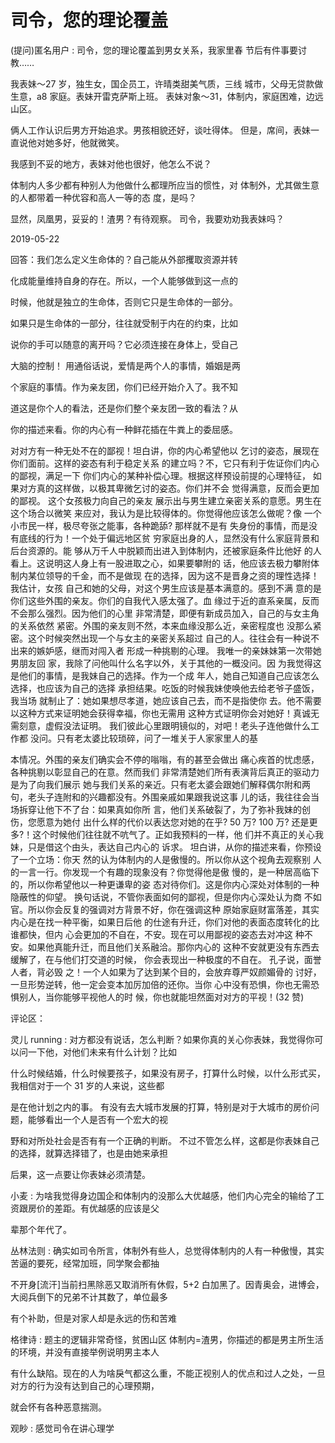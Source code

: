 # 司令，您的理论覆盖

(提问)匿名用户 : 司令，您的理论覆盖到男女关系，我家里春 节后有件事要讨教……

我表妹～27 岁，独生女，国企员工，许晴类甜美气质，三线 城市，父母无贷款做生意，a8 家庭。表妹开雷克萨斯上班。 表妹对象～31，体制内，家庭困难，边远山区。

俩人工作认识后男方开始追求。男孩相貌还好，谈吐得体。 但是，席间，表妹一直说他对她多好，他就微笑。

我感到不妥的地方，表妹对他也很好，他怎么不说？

体制内人多少都有种别人为他做什么都理所应当的惯性，对 体制外，尤其做生意的人都带着一种优容和高人一等的态 度，是吗？

显然，凤凰男，妥妥的！渣男？有待观察。 司令，我要劝劝我表妹吗？

2019-05-22

回答：我们怎么定义生命体的？自己能从外部攫取资源并转

化成能量维持自身的存在。所以，一个人能够做到这一点的

时候，他就是独立的生命体，否则它只是生命体的一部分。

如果只是生命体的一部分，往往就受制于内在的约束，比如

说你的手可以随意的离开吗？它必须连接在身体上，受自己

大脑的控制！ 用通俗话说，爱情是两个人的事情，婚姻是两

个家庭的事情。作为亲友团，你们已经开始介入了。我不知

道这是你个人的看法，还是你们整个亲友团一致的看法？从

你的描述来看。你的内心有一种鲜花插在牛粪上的委屈感。

对对方有一种无处不在的鄙视！坦白讲，你的内心希望他以 乞讨的姿态，展现在你们面前。这样的姿态有利于稳定关系 的建立吗？不，它只有利于佐证你们内心的鄙视，满足一下 你们内心的某种补偿心理。根据这样预设前提的心理特征， 如果对方真的这样做，以极其卑微乞讨的姿态。你们并不会 觉得满意，反而会更加的鄙视。 这个女孩极力向自己的亲友 展示出与男生建立亲密关系的意愿。男生在这个场合以微笑 来应对，我认为是比较得体的。你觉得他应该怎么做呢？像 一个小市民一样，极尽夸张之能事，各种跪舔? 那样就不是有 失身份的事情，而是没有底线的行为！一个处于偏远地区贫 穷家庭出身的人，显然没有什么家庭背景和后台资源的。能 够从万千人中脱颖而出进入到体制内，还被家庭条件比他好 的人看上。这说明这人身上有一股进取之心，如果要攀附的 话，他应该去极力攀附体制内某位领导的千金，而不是做现 在的选择，因为这不是晋身之资的理性选择！ 我估计，女孩 自己和她的父母，对这个男生应该是基本满意的。感到不满 意的是你们这些外围的亲友。你们的自我代入感太强了。血 缘过于近的直系亲属，反而不会那么强烈。因为他们的心里 非常清楚，即便有新成员加入，自己的与女主角的关系依然 紧密。外围的亲友则不然，本来血缘没那么近，亲密程度也 没那么紧密。这个时候突然出现一个与女主的亲密关系超过 自己的人。往往会有一种说不出来的嫉妒感，继而对闯入者 形成一种挑剔的心理。 我唯一的亲妹妹第一次带她男朋友回 家，我除了问他叫什么名字以外，关于其他的一概没问。因 为我觉得这是他们的事情，是我妹自己的选择。作为一个成 年人，她自己知道自己应该怎么选择，也应该为自己的选择 承担结果。吃饭的时候我妹使唤他去给老爷子盛饭，我当场 就制止了：她如果想尽孝道，她应该自己去，而不是指使你 去。他不需要以这种方式来证明她会获得幸福，你也无需用 这种方式证明你会对她好！真诚无需刻意，虚假没法证明。 我们彼此心里跟明镜似的，对吧！老头子连他做什么工作都 没问。只有老太婆比较琐碎，问了一堆关于人家家里人的基

本情况。外围的亲友们确实会不停的嗡嗡，有的甚至会做出 痛心疾首的忧虑感，各种挑剔以彰显自己的在意。然而我们 非常清楚她们所有表演背后真正的驱动力是为了向我们展示 她与我们关系的亲近。只有老太婆会跟她们解释偶尔附和两 句，老头子连附和的兴趣都没有。外围亲戚如果跟我说这事 儿的话，我往往会当场拆穿让他下不了台：如果真如你所 言，他们关系破裂了，为了弥补我妹的创伤，您愿意为她付 出什么样的代价以表达您对她的在乎? 50 万? 100 万? 还是更 多?！这个时候他们往往就不吭气了。正如我预料的一样，他 们并不真正的关心我妹，只是借这个由头，表达自己内心的 诉求。 坦白讲，从你的描述来看，你预设了一个立场：你天 然的认为体制内的人是傲慢的。所以你从这个视角去观察别 人的一言一行。你发现一个有趣的现象没有？你觉得他是傲 慢的，是一种居高临下的，所以你希望他以一种更谦卑的姿 态对待你们。这是你内心深处对体制的一种隐蔽性的仰望。 换句话说，不管你表面如何的鄙视，但是你内心深处认为商 不如官。所以你会反复的强调对方背景不好，你在强调这种 原始家庭财富落差，其实内心是在找一种平衡，如果日后他 的仕途有升迁，你们对他的表面态度转化的比谁都快，但内 心会更加的不自在，不安。现在可以用鄙视的姿态去对冲这 种不安。如果他真能升迁，而且他们关系融洽。那你内心的 这种不安就更没有东西去缓解了，在与他们打交道的时候， 你会表现出一种极度的不自在。 孔子说，面誉人者，背必毁 之！一个人如果为了达到某个目的，会放弃尊严奴颜媚骨的 讨好，一旦形势逆转，他一定会变本加厉加倍的还你。当你 心中没有恐惧，你也无需恐惧别人，当你能够平视他人的时 候，你也就能坦然面对对方的平视！(32 赞)

评论区：

灵儿 running : 对方都没有说话，怎么判断？如果你真的关心你表妹，我觉得你可以问一下他，对他们未来有什么计划？比如

什么时候结婚，什么时候要孩子，如果没有房子，打算什么时候，以什么形式买，我相信对于一个 31 岁的人来说，这些都

是在他计划之内的事。 有没有去大城市发展的打算，特别是对于大城市的房价问题，能够看出一个人是否有一个宏大的视

野和对所处社会是否有有一个正确的判断。 不过不管怎么样，这都是你表妹自己的选择，就算选择错了，也是由她来承担

后果，这一点要让你表妹必须清楚。

小麦 : 为啥我觉得身边国企和体制内的没那么大优越感，他们内心完全的输给了工资跟房价的差距。有优越感的应该是父

辈那个年代了。

丛林法则 : 确实如司令所言，体制外有些人，总觉得体制内的人有一种傲慢，其实苦逼的要死，经常加班，同学聚会都抽

不开身[流汗]当前扫黑除恶又取消所有休假，5+2 白加黑了。因青奥会，进博会，大阅兵倒下的兄弟不计其数了，单位最多

有个补助，但是对家人却是永远的伤和苦难

格律诗 : 题主的逻辑非常奇怪，贫困山区 体制内=渣男，你描述的都是男主所生活的环境，并没有直接举例说明男主本人

有什么缺陷。现在的人为啥戾气都这么重，不能正视别人的优点和过人之处，一旦对方的行为没有达到自己的心理预期，

就会怀有各种恶意揣测。

观眇 : 感觉司令在讲心理学